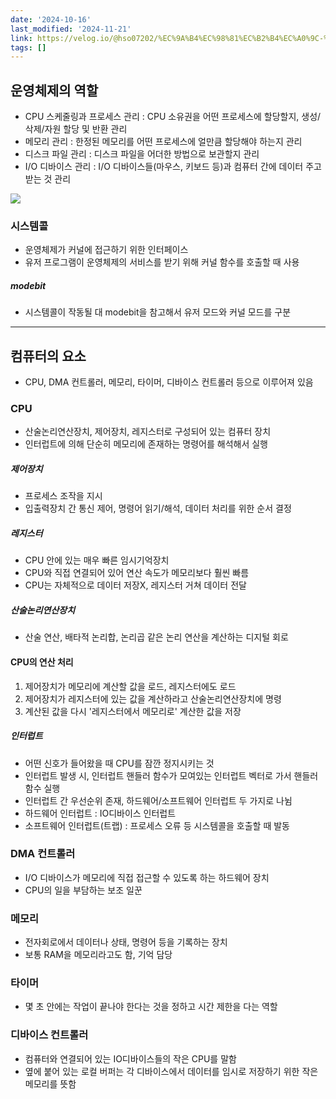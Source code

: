 ```yaml
---
date: '2024-10-16'
last_modified: '2024-11-21'
link: https://velog.io/@hso07202/%EC%9A%B4%EC%98%81%EC%B2%B4%EC%A0%9C-%EC%9A%B4%EC%98%81%EC%B2%B4%EC%A0%9C%EC%99%80-%EC%BB%B4%ED%93%A8%ED%84%B0
tags: []
---
```


## 운영체제의 역할

  * CPU 스케줄링과 프로세스 관리 : CPU 소유권을 어떤 프로세스에 할당할지, 생성/삭제/자원 할당 및 반환 관리 
  * 메모리 관리 : 한정된 메모리를 어떤 프로세스에 얼만큼 할당해야 하는지 관리
  * 디스크 파일 관리 : 디스크 파일을 어더한 방법으로 보관할지 관리
  * I/O 디바이스 관리 : I/O 디바이스들(마우스, 키보드 등)과 컴퓨터 간에 데이터 주고받는 것 관리



![](https://velog.velcdn.com/images/hso07202/post/f01629c2-31eb-4ed9-9002-f0247274c277/image.png)

### 시스템콜

  * 운영체제가 커널에 접근하기 위한 인터페이스
  * 유저 프로그램이 운영체제의 서비스를 받기 위해 커널 함수를 호출할 때 사용



##### modebit

  * 시스템콜이 작동될 대 modebit을 참고해서 유저 모드와 커널 모드를 구분



* * *

## 컴퓨터의 요소

  * CPU, DMA 컨트롤러, 메모리, 타이머, 디바이스 컨트롤러 등으로 이루어져 있음



### CPU

  * 산술논리연산장치, 제어장치, 레지스터로 구성되어 있는 컴퓨터 장치
  * 인터럽트에 의해 단순히 메모리에 존재하는 명령어를 해석해서 실행



##### 제어장치

  * 프로세스 조작을 지시
  * 입출력장치 간 통신 제어, 명령어 읽기/해석, 데이터 처리를 위한 순서 결정



##### 레지스터

  * CPU 안에 있는 매우 빠른 임시기억장치
  * CPU와 직접 연결되어 있어 연산 속도가 메모리보다 훨씬 빠름
  * CPU는 자체적으로 데이터 저장X, 레지스터 거쳐 데이터 전달



##### 산술논리연산장치

  * 산술 연산, 배타적 논리합, 논리곱 같은 논리 연산을 계산하는 디지털 회로



#### CPU의 연산 처리

  1. 제어장치가 메모리에 계산할 값을 로드, 레지스터에도 로드
  2. 제어장치가 레지스터에 있는 값을 계산하라고 산술논리연산장치에 명령
  3. 계산된 값을 다시 '레지스터에서 메모리로' 계산한 값을 저장



##### 인터럽트

  * 어떤 신호가 들어왔을 때 CPU를 잠깐 정지시키는 것
  * 인터럽트 발생 시, 인터럽트 핸들러 함수가 모여있는 인터럽트 벡터로 가서 핸들러 함수 실행
  * 인터럽트 간 우선순위 존재, 하드웨어/소프트웨어 인터럽트 두 가지로 나뉨
  * 하드웨어 인터럽트 : IO디바이스 인터럽트
  * 소프트웨어 인터럽트(트랩) : 프로세스 오류 등 시스템콜을 호출할 때 발동



### DMA 컨트롤러

  * I/O 디바이스가 메모리에 직접 접근할 수 있도록 하는 하드웨어 장치
  * CPU의 일을 부담하는 보조 일꾼



### 메모리

  * 전자회로에서 데이터나 상태, 명령어 등을 기록하는 장치
  * 보통 RAM을 메모리라고도 함, 기억 담당



### 타이머

  * 몇 초 안에는 작업이 끝나야 한다는 것을 정하고 시간 제한을 다는 역할



### 디바이스 컨트롤러

  * 컴퓨터와 연결되어 있는 IO디바이스들의 작은 CPU를 말함
  * 옆에 붙어 있는 로컬 버퍼는 각 디바이스에서 데이터를 임시로 저장하기 위한 작은 메모리를 뜻함